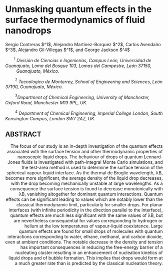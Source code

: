 # Unmasking quantum effects in the surface thermodynamics of fluid nanodrops
<p> Sergio Contreras $^1$, Alejandro Martínez-Borquez $^2$, Carlos Avendaño $^3$, Alejandro Gil-Villegas $^1$, and George Jackson $^4$ </p>

&nbsp;&nbsp;&nbsp;&nbsp;&nbsp;&nbsp; $^1$ *División de Ciencias e Ingenierías, Campus León, Universidad de Guanajuato, Loma del Bosque 103, Lomas del Campestre, León 37150,* 
&nbsp;&nbsp;&nbsp;&nbsp;&nbsp;&nbsp;&nbsp;&nbsp;&nbsp;*Guanajuato, México.*

&nbsp;&nbsp;&nbsp;&nbsp;&nbsp;&nbsp; $~^2$ *Tecnologico de Monterrey, School of Engineering and Sciences, León 37190, Guanajuato, México.* 

 &nbsp;&nbsp;&nbsp;&nbsp;&nbsp;&nbsp; $~^3$*Department of Chemical Engineering, University of Manchester, Oxford Road, Manchester M13 9PL, UK.* 
 
 &nbsp;&nbsp;&nbsp;&nbsp;&nbsp;&nbsp; $~^4$ *Department of Chemical Engineering, Imperial College London, South Kensington Campus, London SW7 2AZ, UK.*
 

##  ABSTRACT
<p style='text-align: right;'> The focus of our study is an in-depth investigation of the quantum effects associated with the surface tension and other thermodynamic properties of nanoscopic liquid drops. The behaviour of drops of quantum 
Lennard- Jones fluids is investigated with path-integral Monte Carlo simulations, and the test-area method
is used to determine the surface tension of the spherical vapour-liquid interface. As the thermal de Broglie
wavelength, λB, becomes more significant, the average density of the liquid drop decreases, with the drop
becoming mechanically unstable at large wavelengths. As a consequence the surface tension is found to decrease monotonically with λB, vanishing altogether for dominant quantum interactions. Quantum effects can
be significant leading to values which are notably lower than the classical thermodynamic limit, particularly
for smaller drops. For planar interfaces (with infinite periodicity in the direction parallel to the interface),
quantum effects are much less significant with the same values of λB, but are nevertheless consequential for
values corresponding to hydrogen or helium at the low temperatures of vapour-liquid coexistence. Large
quantum effects are found for small drops of molecules with quantum interactions corresponding to water,
ethane, methanol, and carbon dioxide, even at ambient conditions. The notable decrease in the density and
tension has important consequences in reducing the free-energy barrier of a nucleating cluster resulting in an
enhancement of nucleation kinetics of liquid drops and of bubble formation. This implies that drops would
form at a much greater rate than is predicted by the classical nucleation theory. </p> 

## 


